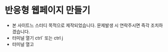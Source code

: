 # 반응형 웹페이지 만들기

- 본 사이트느 스터디 목적으로 제작되었습니다. 문제발생 시 연락주시면 즉각 조치하겠습니다.
- 터미널 열기 ctrl` 또는 ctrl j
- 터미널 열고
